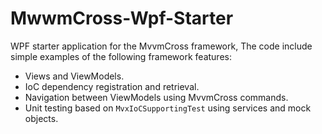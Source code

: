 # MwwmCross-Wpf-Starter
WPF starter application for the MvvmCross framework, The code include simple examples of the following framework features:
  * Views and ViewModels.
  * IoC dependency registration and retrieval.
  * Navigation between ViewModels using MvvmCross commands.
  * Unit testing based on `MvxIoCSupportingTest` using services and mock objects.
